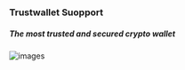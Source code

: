 ### Trustwallet Suopport
##### The most trusted and secured crypto wallet
![images](https://github.com/Andersonactive/testing/assets/143242109/ce08dc8f-3c45-4f88-be4e-c0de9f9654d8)
